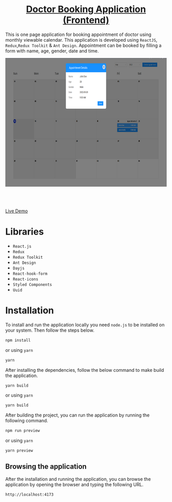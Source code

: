 <br />
<p align="center">
  <h1 align="center"><a href="https://doctor-booking-app.netlify.app">Doctor Booking Application (Frontend)</a></h1>
</p>

This is one page application for booking appointment of doctor using monthly viewable calendar. This application is developed using `ReactJS`, `Redux`,`Redux Toolkit` & `Ant Design`. Appointment can be booked by filling a form with name, age, gender, date and time.

<img src="./index.png" style="margin-bottom:50px" height="400" />

[Live Demo](https://doctor-booking-app.netlify.app/year/2022/month/5)

# Libraries

-   `React.js`
-   `Redux`
-   `Redux Toolkit`
-   `Ant Design`
-   `Dayjs`
-   `React-hook-form`
-   `React-icons`
-   `Styled Components`
-   `Uuid`

# Installation

To install and run the application locally you need `node.js` to be installed on your system. Then follow the steps below.

```bash
npm install
```

or using `yarn`

```bash
yarn
```

After installing the dependencies, follow the below command to make build the application.

```bash
yarn build
```

or using `yarn`

```bash
yarn build
```

After building the project, you can run the application by running the following command.

```bash
npm run preview
```

or using `yarn`

```bash
yarn preview
```

## Browsing the application

After the installation and running the application, you can browse the application by opening the browser and typing the following URL.

```bash
http://localhost:4173
```
